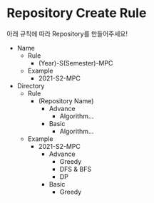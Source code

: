 # Repository Create Rule
아래 규칙에 따라 Repository를 만들어주세요!

- Name
	- Rule
		- (Year)-S(Semester)-MPC
	- Example
		- 2021-S2-MPC
- Directory
	- Rule
		- (Repository Name)
			- Advance
				- Algorithm...
			- Basic
				- Algorithm...
	- Example
		- 2021-S2-MPC
			- Advance
				- Greedy
				- DFS & BFS
				- DP
			- Basic
				- Greedy
